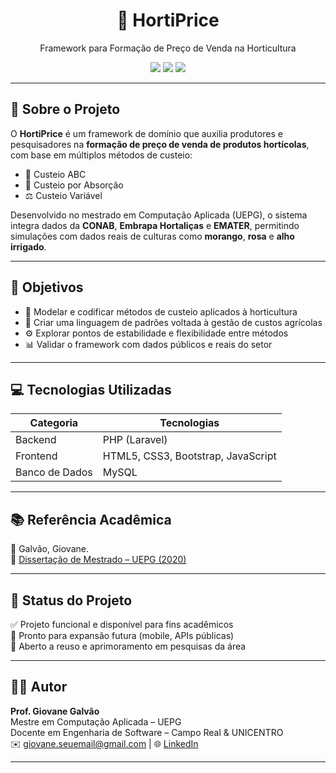 <h1 align="center">🥦 HortiPrice</h1>
<p align="center">Framework para Formação de Preço de Venda na Horticultura</p>

<p align="center">
  <img src="https://img.shields.io/badge/vers%C3%A3o-v1.0.0-green" />
  <img src="https://img.shields.io/badge/feito%20com-PHP%20%7C%20Laravel%20%7C%20Bootstrap-blue" />
  <img src="https://img.shields.io/badge/licen%C3%A7a-MIT-lightgrey" />
</p>

---

## 🧠 Sobre o Projeto

O **HortiPrice** é um framework de domínio que auxilia produtores e pesquisadores na **formação de preço de venda de produtos hortícolas**, com base em múltiplos métodos de custeio:

- 🧮 Custeio ABC  
- 🧾 Custeio por Absorção  
- ⚖️ Custeio Variável

Desenvolvido no mestrado em Computação Aplicada (UEPG), o sistema integra dados da **CONAB**, **Embrapa Hortaliças** e **EMATER**, permitindo simulações com dados reais de culturas como **morango**, **rosa** e **alho irrigado**.

---

## 🎯 Objetivos

- 🔧 Modelar e codificar métodos de custeio aplicados à horticultura  
- 🧩 Criar uma linguagem de padrões voltada à gestão de custos agrícolas  
- ⚙️ Explorar pontos de estabilidade e flexibilidade entre métodos  
- 📊 Validar o framework com dados públicos e reais do setor

---

## 💻 Tecnologias Utilizadas

| Categoria      | Tecnologias                           |
|----------------|----------------------------------------|
| Backend        | PHP (Laravel)                          |
| Frontend       | HTML5, CSS3, Bootstrap, JavaScript     |
| Banco de Dados | MySQL                                  |

---

## 📚 Referência Acadêmica

📘 Galvão, Giovane.    
🔗 [Dissertação de Mestrado – UEPG (2020)](https://tede2.uepg.br/jspui/bitstream/prefix/3113/1/Giovane%20Galv%C3%A3o.pdf)

---

## 🚀 Status do Projeto

✅ Projeto funcional e disponível para fins acadêmicos  
📱 Pronto para expansão futura (mobile, APIs públicas)  
🧪 Aberto a reuso e aprimoramento em pesquisas da área  

---

## 👨‍🏫 Autor

**Prof. Giovane Galvão**  
Mestre em Computação Aplicada – UEPG  
Docente em Engenharia de Software – Campo Real & UNICENTRO  
✉️ giovane.seuemail@gmail.com | 🌐 [LinkedIn](https://linkedin.com/in/seu-perfil)

---
